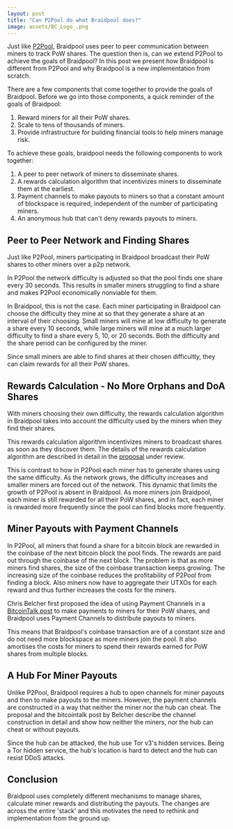 ```yaml
---
layout: post
title: "Can P2Pool do what Braidpool does?"
image: assets/BC_Logo_.png
---
```


Just like [P2Pool](http://p2pool.in/), Braidpool uses peer to peer
communication between miners to track PoW shares. The question then
is, can we extend P2Pool to achieve the goals of Braidpool? In this
post we present how Braidpool is different from P2Pool and why
Braidpool is a new implementation from scratch.

There are a few components that come together to provide the goals of
Braidpool. Before we go into those components, a quick reminder of the
goals of Braidpool:

1. Reward miners for all their PoW shares.
2. Scale to tens of thousands of miners.
3. Provide infrastructure for building financial tools to help miners manage risk.

To achieve these goals, braidpool needs the following components to
work together:

1. A peer to peer network of miners to disseminate shares.
2. A rewards calculation algorithm that incentivizes miners to
   disseminate them at the earliest.
3. Payment channels to make payouts to miners so that a constant
   amount of blockspace is required, independent of the number of
   participating miners.
4. An anonymous hub that can't deny rewards payouts to miners.

## Peer to Peer Network and Finding Shares

Just like P2Pool, miners participating in Braidpool broadcast their PoW
shares to other miners over a p2p network.

In P2Pool the network difficulty is adjusted so that the pool finds
one share every 30 seconds. This results in smaller miners struggling
to find a share and makes P2Pool economically nonviable for them.

In Braidpool, this is not the case. Each miner participating in
Braidpool can choose the difficulty they mine at so that they generate
a share at an interval of their choosing. Small miners will mine at
low difficulty to generate a share every 10 seconds, while large
miners will mine at a much larger difficulty to find a share every 5,
10, or 20 seconds. Both the difficulty and the share period can be
configured by the miner.

Since small miners are able to find shares at their chosen
difficultly, they can claim rewards for all their PoW shares.

## Rewards Calculation - No More Orphans and DoA Shares

With miners choosing their own difficulty, the rewards calculation
algorithm in Braidpool takes into account the difficulty used by the
miners when they find their shares.

This rewards calculation algorithm incentivizes miners to broadcast
shares as soon as they discover them. The details of the rewards
calculation algorithm are described in detail in the
[proposal](https://github.com/pool2win/braidpool/blob/main/proposal/proposal.pdf)
under review.

This is contrast to how in P2Pool each miner has to generate shares
using the same difficulty. As the network grows, the difficulty
increases and smaller miners are forced out of the network. This
dynamic that limits the growth of P2Pool is absent in Braidpool. As
more miners join Braidpool, each miner is still rewarded for all their
PoW shares, and in fact, each miner is rewarded more frequently since
the pool can find blocks more frequently.

## Miner Payouts with Payment Channels

In P2Pool, all miners that found a share for a bitcoin block are
rewarded in the coinbase of the next bitcoin block the pool finds. The
rewards are paid out through the coinbase of the next block. The
problem is that as more miners find shares, the size of the coinbase
transaction keeps growing. The increasing size of the coinbase reduces
the profitability of P2Pool from finding a block. Also miners now have
to aggregate their UTXOs for each reward and thus further increases
the costs for the miners.

Chris Belcher first proposed the idea of using Payment Channels in a
[BitcoinTalk post](https://bitcointalk.org/index.php?topic=2135429.0)
to make payments to miners for their PoW shares, and Braidpool uses
Payment Channels to distribute payouts to miners.

This means that Braidpool's coinbase transaction are of a constant
size and do not need more blockspace as more miners join the pool. It
also amortises the costs for miners to spend their rewards earned for
PoW shares from multiple blocks.

## A Hub For Miner Payouts

Unlike P2Pool, Braidpool requires a hub to open channels for miner
payouts and then to make payouts to the miners. However, the payment
channels are constructed in a way that neither the miner nor the hub
can cheat. The proposal and the bitcointalk post by Belcher describe
the channel construction in detail and show how neither the miners,
nor the hub can cheat or without payouts.

Since the hub can be attacked, the hub use Tor v3's hidden
services. Being a Tor hidden service, the hub's location is hard to
detect and the hub can resist DDoS attacks.

## Conclusion

Braidpool uses completely different mechanisms to manage shares,
calculate miner rewards and distributing the payouts. The changes are
across the entire 'stack' and this motivates the need to rethink and
implementation from the ground up.
